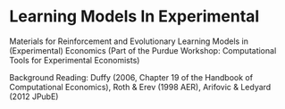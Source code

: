 # Learning Models In Experimental

Materials for Reinforcement and Evolutionary Learning Models in (Experimental) Economics (Part of the Purdue Workshop: Computational Tools for Experimental Economists)

Background Reading: Duffy (2006, Chapter 19 of the Handbook of Computational Economics), Roth & Erev (1998 AER), Arifovic & Ledyard (2012 JPubE)
